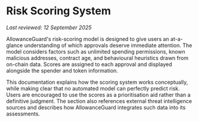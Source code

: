 # Risk Scoring System

*Last reviewed: 12 September 2025*

AllowanceGuard's risk-scoring model is designed to give users an at-a-glance understanding of which approvals deserve immediate attention. The model considers factors such as unlimited spending permissions, known malicious addresses, contract age, and behavioural heuristics drawn from on-chain data. Scores are assigned to each approval and displayed alongside the spender and token information.

This documentation explains how the scoring system works conceptually, while making clear that no automated model can perfectly predict risk. Users are encouraged to use the scores as a prioritisation aid rather than a definitive judgment. The section also references external threat intelligence sources and describes how AllowanceGuard integrates such data into its assessments.

